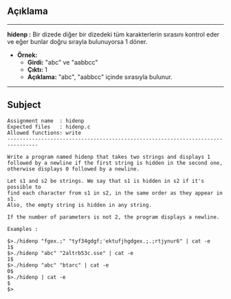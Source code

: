 ## Açıklama

---

**hidenp :** Bir dizede diğer bir dizedeki tüm karakterlerin sırasını kontrol eder ve eğer bunlar doğru sırayla bulunuyorsa 1 döner.

- **Örnek:** 
  - **Girdi:** "abc" ve "aabbcc"
  - **Çıktı:** 1
  - **Açıklama:** "abc", "aabbcc" içinde sırasıyla bulunur.

---

## Subject

```
Assignment name  : hidenp
Expected files   : hidenp.c
Allowed functions: write
--------------------------------------------------------------------------------

Write a program named hidenp that takes two strings and displays 1
followed by a newline if the first string is hidden in the second one,
otherwise displays 0 followed by a newline.

Let s1 and s2 be strings. We say that s1 is hidden in s2 if it's possible to
find each character from s1 in s2, in the same order as they appear in s1.
Also, the empty string is hidden in any string.

If the number of parameters is not 2, the program displays a newline.

Examples :

$>./hidenp "fgex.;" "tyf34gdgf;'ektufjhgdgex.;.;rtjynur6" | cat -e
1$
$>./hidenp "abc" "2altrb53c.sse" | cat -e
1$
$>./hidenp "abc" "btarc" | cat -e
0$
$>./hidenp | cat -e
$
$>
```
